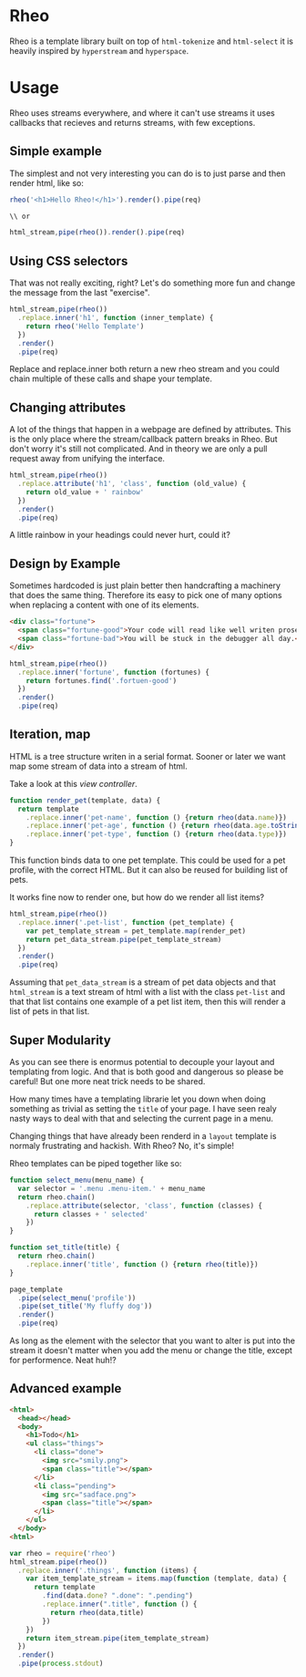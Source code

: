 # Rheo

Rheo is a template library built on top of `html-tokenize` and `html-select`
it is heavily inspired by `hyperstream` and `hyperspace`.

# Usage

Rheo uses streams everywhere, and where it can't use streams it uses callbacks
that recieves and returns streams, with few exceptions.

## Simple example
The simplest and not very interesting you can do is to just parse and then
render html, like so:

```js
rheo('<h1>Hello Rheo!</h1>').render().pipe(req)

\\ or

html_stream,pipe(rheo()).render().pipe(req)
```

## Using CSS selectors

That was not really exciting, right? Let's do something more fun and change
the message from the last "exercise".

```js
html_stream,pipe(rheo())
  .replace.inner('h1', function (inner_template) {
    return rheo('Hello Template')
  })
  .render()
  .pipe(req)
```

Replace and replace.inner both return a new rheo stream and you could chain
multiple of these calls and shape your template.

## Changing attributes

A lot of the things that happen in a webpage are defined by attributes. This
is the only place where the stream/callback pattern breaks in Rheo. But don't
worry it's still not complicated. And in theory we are only a pull request away from
unifying the interface.


```js
html_stream,pipe(rheo())
  .replace.attribute('h1', 'class', function (old_value) {
    return old_value + ' rainbow'
  })
  .render()
  .pipe(req)
```

A little rainbow in your headings could never hurt, could it?

## Design by Example

Sometimes hardcoded is just plain better then handcrafting a machinery that
does the same thing. Therefore its easy to pick one of many options when
replacing a content with one of its elements.

```html
<div class="fortune">
  <span class="fortune-good">Your code will read like well writen prose.</span>
  <span class="fortune-bad">You will be stuck in the debugger all day.</span>
</div>
```

```js
html_stream,pipe(rheo())
  .replace.inner('fortune', function (fortunes) {
    return fortunes.find('.fortuen-good')
  })
  .render()
  .pipe(req)

```

## Iteration, map

HTML is a tree structure writen in a serial format. Sooner or later we want
map some stream of data into a stream of html.

Take a look at this *view controller*.

```js
function render_pet(template, data) {
  return template
    .replace.inner('pet-name', function () {return rheo(data.name)})
    .replace.inner('pet-age', function () {return rheo(data.age.toString())})
    .replace.inner('pet-type', function () {return rheo(data.type)})
}
```

This function binds data to one pet template. This could be used for a pet
profile, with the correct HTML. But it can also be reused for building list of
pets.

It works fine now to render one, but how do we render all list items?

```js
html_stream,pipe(rheo())
  .replace.inner('.pet-list', function (pet_template) {
    var pet_template_stream = pet_template.map(render_pet)
    return pet_data_stream.pipe(pet_template_stream)
  })
  .render()
  .pipe(req)
```

Assuming that `pet_data_stream` is a stream of pet data objects and that
`html_stream` is a text stream of html with a list with the class `pet-list`
and that that list contains one example of a pet list item, then this will
render a list of pets in that list.

## Super Modularity

As you can see there is enormus potential to decouple your layout and templating
from logic. And that is both good and dangerous so please be careful! But one 
more neat trick needs to be shared.

How many times have a templating librarie let you down when doing something as
trivial as setting the `title` of your page. I have seen realy nasty ways to
deal with that and selecting the current page in a menu.

Changing things that have already been renderd in a `layout` template is
normaly frustrating and hackish. With Rheo? No, it's simple!


Rheo templates can be piped together like so:

```js
function select_menu(menu_name) {
  var selector = '.menu .menu-item.' + menu_name
  return rheo.chain()
    .replace.attribute(selector, 'class', function (classes) {
      return classes + ' selected'
    })
}

function set_title(title) {
  return rheo.chain()
    .replace.inner('title', function () {return rheo(title)})
}

page_template
  .pipe(select_menu('profile'))
  .pipe(set_title('My fluffy dog'))
  .render()
  .pipe(req)
```

As long as the element with the selector that you want to alter is put into the
stream it doesn't matter when you add the menu or change the title, except for
performence. Neat huh!?



## Advanced example

```html
<html>
  <head></head>
  <body>
    <h1>Todo</h1>
    <ul class="things">
      <li class="done">
        <img src="smily.png">
        <span class="title"></span>
      </li>
      <li class="pending">
        <img src="sadface.png">
        <span class="title"></span>
      </li>
    </uĺ>
  </body>
<html>
```

```js
var rheo = require('rheo')
html_stream.pipe(rheo())
  .replace.inner('.things', function (items) {
    var item_template_stream = items.map(function (template, data) {
      return template
        .find(data.done? ".done": ".pending")
        .replace.inner(".title", function () {
          return rheo(data,title)
        })
    })
    return item_stream.pipe(item_template_stream)
  })
  .render()
  .pipe(process.stdout)
```

